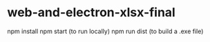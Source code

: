 # web-and-electron-xlsx-final
npm install
npm start (to run locally)
npm run dist (to build a .exe file)
